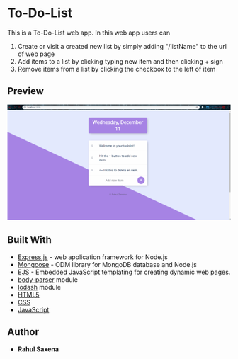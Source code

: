 # To-Do-List
This is a To-Do-List web app. In this web app users can  
1. Create or visit a created new list by simply adding "/listName" to the url of web page
2. Add items to a list by clicking typing new item and then clicking + sign 
3. Remove items from a list by clicking the checkbox to the left of item

## Preview
![](todolist.gif)

## Built With  
* [Express.js](https://expressjs.com/) - web application framework for Node.js
* [Mongoose](https://mongoosejs.com/) - ODM library for MongoDB database and Node.js
* [EJS](https://ejs.co/) - Embedded JavaScript templating for creating dynamic web pages.
* [body-parser](https://www.npmjs.com/package/body-parser) module
* [lodash](https://www.npmjs.com/package/lodash) module
* [HTML5](https://en.wikipedia.org/wiki/HTML5)
* [CSS](https://en.wikipedia.org/wiki/Cascading_Style_Sheets)
* [JavaScript](https://en.wikipedia.org/wiki/JavaScript)

## Author
* **Rahul Saxena**

